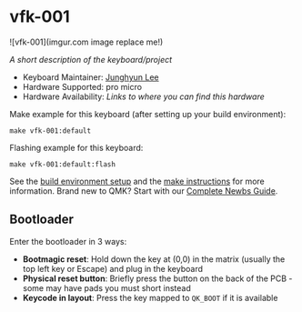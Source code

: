 # vfk-001

![vfk-001](imgur.com image replace me!)

*A short description of the keyboard/project*

* Keyboard Maintainer: [Junghyun Lee](https://github.com/oulico)
* Hardware Supported: pro micro
* Hardware Availability: *Links to where you can find this hardware*

Make example for this keyboard (after setting up your build environment):

    make vfk-001:default

Flashing example for this keyboard:

    make vfk-001:default:flash

See the [build environment setup](https://docs.qmk.fm/#/getting_started_build_tools) and the [make instructions](https://docs.qmk.fm/#/getting_started_make_guide) for more information. Brand new to QMK? Start with our [Complete Newbs Guide](https://docs.qmk.fm/#/newbs).

## Bootloader

Enter the bootloader in 3 ways:

* **Bootmagic reset**: Hold down the key at (0,0) in the matrix (usually the top left key or Escape) and plug in the keyboard
* **Physical reset button**: Briefly press the button on the back of the PCB - some may have pads you must short instead
* **Keycode in layout**: Press the key mapped to `QK_BOOT` if it is available
